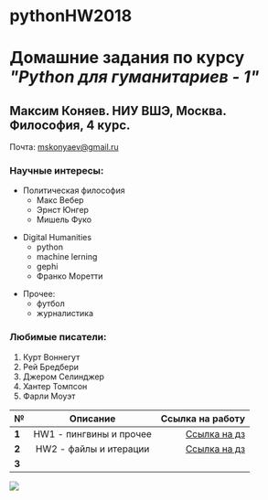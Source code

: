 # pythonHW2018
# Домашние задания по курсу _"Python для гуманитариев - 1"_
## **Максим Коняев. НИУ ВШЭ, Москва. Философия, 4 курс.**
Почта: mskonyaev@gmail.ru
### **Научные интересы:**
+ Политическая философия
  - Макс Вебер
  * Эрнст Юнгер
  - Мишель Фуко
- Digital Humanities
  * python
  - machine lerning
  * gephi
  - Франко Моретти
+ Прочее:
  - футбол
  * журналистика
### **Любимые писатели:** 
1) Курт Воннегут
2) Рей Бредбери
3) Джером Селинджер
4) Хантер Томпсон
1) Фарли Моуэт

№|Описание|Ссылка на работу
---|:---:|---:
__1__|HW1 - пингвины и прочее|[Ссылка на дз](https://github.com/mskonyaev/python-dh-hw/blob/master/HW1.ipynb)
__2__|HW2 - файлы и итерации|[Ссылка на дз](https://github.com/mskonyaev/python-dh-hw/blob/master/HW2.ipynb)
__3__||

![](https://pp.userapi.com/c849120/v849120007/76865/SqcE-Um1kto.jpg)
